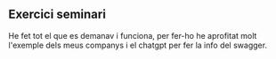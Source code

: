 ## Exercici seminari
He fet tot el que es demanav i funciona, per fer-ho he aprofitat molt l'exemple dels meus companys i el chatgpt per fer la info del swagger.
